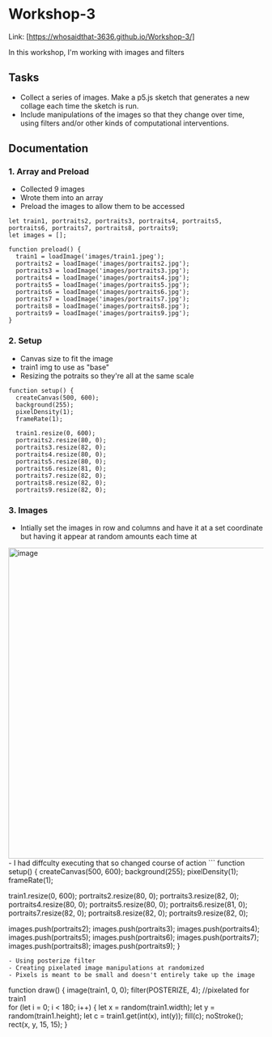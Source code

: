 # Workshop-3

Link: [https://whosaidthat-3636.github.io/Workshop-3/]

In this workshop, I'm working with images and filters

## Tasks
- Collect a series of images. Make a p5.js sketch that generates a new collage each time the sketch is run.
- Include manipulations of the images so that they change over time, using filters and/or other kinds of computational interventions.

## Documentation

### 1. Array and Preload
- Collected 9 images
- Wrote them into an array
- Preload the images to allow them to be accessed
```
let train1, portraits2, portraits3, portraits4, portraits5, portraits6, portraits7, portraits8, portraits9; 
let images = []; 

function preload() {
  train1 = loadImage('images/train1.jpeg');
  portraits2 = loadImage('images/portraits2.jpg');
  portraits3 = loadImage('images/portraits3.jpg');
  portraits4 = loadImage('images/portraits4.jpg');
  portraits5 = loadImage('images/portraits5.jpg');
  portraits6 = loadImage('images/portraits6.jpg');
  portraits7 = loadImage('images/portraits7.jpg');
  portraits8 = loadImage('images/portraits8.jpg');
  portraits9 = loadImage('images/portraits9.jpg');
}
```

### 2. Setup
- Canvas size to fit the image
- train1 img to use as "base"
- Resizing the potraits so they're all at the same scale
```
function setup() {
  createCanvas(500, 600);
  background(255);
  pixelDensity(1);
  frameRate(1);

  train1.resize(0, 600); 
  portraits2.resize(80, 0);
  portraits3.resize(82, 0);
  portraits4.resize(80, 0);
  portraits5.resize(80, 0);
  portraits6.resize(81, 0);
  portraits7.resize(82, 0);
  portraits8.resize(82, 0);
  portraits9.resize(82, 0);
```

### 3. Images
- Intially set the images in row and columns and have it at a set coordinate but having it appear at random amounts each time at
<img width="614" alt="image" src="https://github.com/user-attachments/assets/39c034ec-85bd-447c-8e1c-ab284c6be16e" />
- I had diffculty executing that so changed course of action
```
function setup() {
  createCanvas(500, 600);
  background(255);
  pixelDensity(1);
  frameRate(1);

  train1.resize(0, 600); 
  portraits2.resize(80, 0);
  portraits3.resize(82, 0);
  portraits4.resize(80, 0);
  portraits5.resize(80, 0);
  portraits6.resize(81, 0);
  portraits7.resize(82, 0);
  portraits8.resize(82, 0);
  portraits9.resize(82, 0);

  images.push(portraits2);
  images.push(portraits3);
  images.push(portraits4);
  images.push(portraits5);
  images.push(portraits6);
  images.push(portraits7);
  images.push(portraits8);
  images.push(portraits9);
}
```
- Using posterize filter
- Creating pixelated image manipulations at randomized
- Pixels is meant to be small and doesn't entirely take up the image
```
function draw() {
  image(train1, 0, 0);
  filter(POSTERIZE, 4);
  //pixelated for train1  
  for (let i = 0; i < 180; i++) { 
    let x = random(train1.width);
    let y = random(train1.height);
    let c = train1.get(int(x), int(y));
    fill(c);
    noStroke();
    rect(x, y, 15, 15);
  }
```









